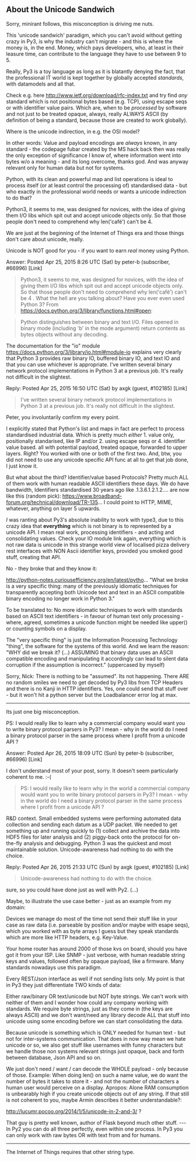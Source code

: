 ## About the Unicode Sandwich ##

Sorry, minirant follows, this misconception is driving me nuts.

This 'unicode sandwich' paradigm, which you can't avoid without getting crazy
in Py3, is why
the industry can't migrate - and this is where the money is, in the end. Money,
which pays developers, who, at least in their leasure time, can contribute to
the language they have to use between 9 to 5. 

Really, Py3 is a toy language as
long as it is blatantly denying the fact, that the professional IT world is kept
together by globally accepted _standards_, with datamodels and all that.

Check
e.g. here http://www.ietf.org/download/rfc-index.txt and try find *any* standard
which is not positional bytes based (e.g. TCP), using escape seqs or with
identifier value pairs. Which are, when to be _processed_ by software and not
just to be treated opaque, always, really ALWAYS ASCII (by definition of being a
standard, because those are created to work globally).

Where is the unicode
indirection, in e.g. the OSI model?

In other words: Value and payload encodings
are _always_ known, in any standard - the codepage fubar created by the MS hack
back then was really the only exception of significance I know of, where
information went into bytes w/o a meaning - and its long overcome, thanks god.
And was anyway relevant only for human data but not for systems.

Python, with
its clean and powerful map and list operations is ideal to process itself (or
at least control the processing of) standardised data - but who exactly in the
professional world needs or wants a unicode indirection to do that?

Python3, it
seems to me, was designed for novices, with the idea of giving them I/O libs
which spit out and accept unicode objects only. So that those people don't need
to comprehend why len('café') can't be 4.

We are just at the beginning of the
Internet of Things era and those things don't care about unicode, really.

Unicode is NOT good for you - if you want to earn *real* money using Python.


Answer: Posted Apr 25, 2015 8:26 UTC (Sat) by peter-b (subscriber, #66996)
[Link]

> Python3, it seems to me, was designed for novices, with the idea of giving
> them I/O libs which spit out and accept unicode objects only. So that those
> people don't need to comprehend why len('café') can't be 4
.
What the hell are you talking about? Have you ever even used Python 3?  From
<https://docs.python.org/3/library/functions.html#open>:

>Python distinguishes between binary and text I/O. Files opened in binary mode
>(including 'b' in the mode argument) return contents as bytes objects without
>any decoding.

The documentation for the "io" module
<https://docs.python.org/3/library/io.html#module-io> explains very clearly that
Python 3 provides raw binary IO, buffered binary IO, and text IO and that you
can use whichever is appropriate.  I've written several binary network protocol
implementations in Python 3 at a previous job. It's really not difficult in the
slightest.


Reply: Posted Apr 25, 2015 16:50 UTC (Sat) by axgk (guest, #102185) [Link]

> I've written several binary network protocol implementations in Python 3 at a
> previous job. It's really not difficult in the slightest.

Peter, you involuntarily confirm my every point.

I explicitly stated that
Python's list and maps in fact are perfect to process standardised industrial
data. Which is pretty much *either* 1. value only, positionally standarised,
like IP and/or 2. using escape seqs or 4. identifier value based.  all with
potential payload, treated opaque, forwarded to upper layers.  Right?  You
worked with one or both of the first two.  And, btw, you did not need to use any
unicode specific API func at all to get that job done, I just know it.

But what
about the third? Identifier/value based Protocols?  Pretty much ALL of them work
with human readable ASCII identifiers these days.  We do have bandwidth,
Identifiers standardised 30 years ago like .1.3.6.1.2.1.2.... are now like this
(random pick): https://www.broadband-forum.org/technical/download/TR-135...  I
could point to HTTP, MIME, whatever, anything on layer 5 upwards. 

*I* was
ranting about Py3's absolute inability to work with type3, due to this crazy
idea that **everything** which is not binary is to represented by a unicode API.
I mean real work, processing identifiers - and acting and consolidating values.
Check your IO module link again, everything which is not raw data is unicode in
this strange world view of localised pizza delivery rest interfaces with NON
Ascii identifier keys, provided you smoked good stuff, creating that API. 

No -
they broke that and they know it:

http://python-notes.curiousefficiency.org/en/latest/pytho...  "What we broke is
a very specific thing: many of the previously idiomatic techniques for
transparently accepting both Unicode text and text in an ASCII compatible binary
encoding no longer work in Python 3."

To be translated to: No more idiomatic
techniques to work with standards based on ASCII text identifiers - in favour of
human text only processing - where, agreed, sometimes a unicode function might
be needed like upper() or counting symbols on a display.

The "very specific
thing" is just the Information Processing Technology "thing", the software for
the systems of this world.  And we learn the reason: "WHY did we break it? (...)
ASSUMING that binary data uses an ASCII compatible encoding and manipulating it
accordingly can lead to silent data corruption if the assumption is incorrect."
(uppercased by myself)

Sorry, Nick: There is nothing to be "assumed". Its not
happening. There ARE no random smiles we need to get decoded by Py3 libs from
TCP Headers and there is no Kanji in HTTP identifiers. Yes, one could send that
stuff over - but it won't hit a python server but the Loadbalancer error log at
max.  

---

Its just one big misconception. 

PS: I would really like to learn why
a commercial company would want you to write binary protocol
parsers in Py3? I mean - why in the world do I need a binary protocol parser in
the same process where I profit from a unicode API ?



Answer: Posted Apr 26, 2015 18:09 UTC (Sun) by peter-b (subscriber, #66996)
[Link]

I don't understand most of your post, sorry. It doesn't seem particularly
coherent to me. :-(

> PS: I would really like to learn why in the world a commercial company would
> want you to write binary protocol parsers in Py3? I mean - why in the world do
> I need a binary protocol parser in the same process where I profit from a
> unicode API ?

R&D context. Small embedded systems were performing automated data collection
and sending each datum as a UDP packet. We needed to get something up and
running quickly to (1) collect and archive the data into HDF5 files for later
analysis and (2) piggy-back onto the protocol for on-the-fly analysis and
debugging. Python 3 was the quickest and most maintainable solution.
Unicode-awareness had nothing to do with the choice.



Reply: Posted Apr 26, 2015 21:33 UTC (Sun) by axgk (guest, #102185) [Link]

> Unicode-awareness had nothing to do with the choice.

sure, so you could have done just as well with Py2. (...) 


Maybe, to illustrate the use
case better - just as an example from my domain:

Devices we manage do most of
the time not send their stuff like in your case as raw data (i.e. parseable by
position and/or maybe with esape seqs), which you worked with as byte arrays I
guess but they speak standards which are more like HTTP headers, e.g. Key-Value.

Your home router has around 2000 of those kvs on board, should you have got it
from your ISP. Like SNMP - just verbose, with human readable string keys and
values, followed often by opaque payload, like a firmware.  Many standards
nowadays use this paradigm.

Every REST/Json interface as well if not sending
lists only.  My point is that in Py3 they just differentiate TWO kinds of data:

Either raw/binary OR text/unicode but NOT byte strings.  We can't work with
neither of them and I wonder how could any company working with standards. We
require byte strings, just as they come in (the keys are always ASCII) and we
don't want/need any library decode ALL that stuff into unicode using some
encoding before we can start consolidating the data.

Because unicode is
something which is ONLY needed for human text - but not for inter-systems
communication.  That does in now way mean we hate unicode or so, we also get
stuff like usernames with funny characters but we handle those non systems
relevant strings just opaque, back and forth between database, Json API and so
on.

We just don't need / want / can decode the WHOLE payload - only because of
those. Example: When doing len() on such a name value, we do want the number of
bytes it takes to store it - and not the number of characters a human user would
perceive on a display. Apropos: Alone RAM consumption is unbearably high if you
create unicode objects out of any string.  If that still is not coherent to you,
maybe Armin describes it better understandable?:

http://lucumr.pocoo.org/2014/1/5/unicode-in-2-and-3/ ?

That guy is pretty well known, author of Flask beyond much other stuff.  --- In
Py2 you can do all three perfectly, even within one process. In Py3 you can only
work with raw bytes OR with text from and for humans. 

---- 

The Internet of Things requires that other string type.








